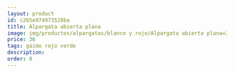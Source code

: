 ```yaml
---
layout: product
id: c265e974973528ba
title: Alpargata abierta plana
image: img/productos/alpargatas/blanco y rojo/Alpargata abierta plana=36=gaimo rojo verde.webp
price: 36
tags: gaimo rojo verde
description: 
order: 0
---
```

